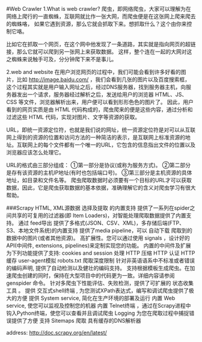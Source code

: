 #Web Crawler
1.What is web crawler?
爬虫，即网络爬虫，大家可以理解为在网络上爬行的一直蜘蛛，互联网就比作一张大网，而爬虫便是在这张网上爬来爬去的蜘蛛咯，
如果它遇到资源，那么它就会抓取下来。想抓取什么？这个由你来控制它咯。

比如它在抓取一个网页，在这个网中他发现了一条道路，其实就是指向网页的超链接，那么它就可以爬到另一张网上来获取数据。
这样，整个连在一起的大网对这之蜘蛛来说触手可及，分分钟爬下来不是事儿。

2.web and website
在用户浏览网页的过程中，我们可能会看到许多好看的图片，比如 http://image.baidu.com/ ，我们会看到几张的图片以及百度搜索框，
这个过程其实就是用户输入网址之后，经过DNS服务器，找到服务器主机，向服务器发出一个请求，服务器经过解析之后，发送给用户的浏览器 HTML、JS、CSS 
等文件，浏览器解析出来，用户便可以看到形形色色的图片了。
因此，用户看到的网页实质是由 HTML 代码构成的，爬虫爬来的便是这些内容，通过分析和过滤这些 HTML 代码，实现对图片、文字等资源的获取。

URL，即统一资源定位符，也就是我们说的网址，统一资源定位符是对可以从互联网上得到的资源的位置和访问方法的一种简洁的表示，是互联网上标准资源的地址。互联网上的每个文件都有一个唯一的URL，它包含的信息指出文件的位置以及浏览器应该怎么处理它。

URL的格式由三部分组成：
①第一部分是协议(或称为服务方式)。
②第二部分是存有该资源的主机IP地址(有时也包括端口号)。
③第三部分是主机资源的具体地址，如目录和文件名等。
爬虫爬取数据时必须要有一个目标的URL才可以获取数据，因此，它是爬虫获取数据的基本依据，准确理解它的含义对爬虫学习有很大帮助。


###Scrapy
HTML, XML源数据 选择及提取 的内置支持
提供了一系列在spider之间共享的可复用的过滤器(即 Item Loaders)，对智能处理爬取数据提供了内置支持。
通过 feed导出 提供了多格式(JSON、CSV、XML)，多存储后端(FTP、S3、本地文件系统)的内置支持
提供了media pipeline，可以 自动下载 爬取到的数据中的图片(或者其他资源)。
高扩展性。您可以通过使用 signals ，设计好的API(中间件, extensions, pipelines)来定制实现您的功能。
内置的中间件及扩展为下列功能提供了支持:
cookies and session 处理
HTTP 压缩
HTTP 认证
HTTP 缓存
user-agent模拟
robots.txt
爬取深度限制
针对非英语语系中不标准或者错误的编码声明, 提供了自动检测以及健壮的编码支持。
支持根据模板生成爬虫。在加速爬虫创建的同时，保持在大型项目中的代码更为一致。详细内容请参阅 genspider 命令。
针对多爬虫下性能评估、失败检测，提供了可扩展的 状态收集工具 。
提供 交互式shell终端 , 为您测试XPath表达式，编写和调试爬虫提供了极大的方便
提供 System service, 简化在生产环境的部署及运行
内置 Web service, 使您可以监视及控制您的机器
内置 Telnet终端 ，通过在Scrapy进程中钩入Python终端，使您可以查看并且调试爬虫
Logging 为您在爬取过程中捕捉错误提供了方便
支持 Sitemaps 爬取
具有缓存的DNS解析器

address: http://doc.scrapy.org/en/latest/
